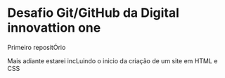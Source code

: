 # Desafio Git/GitHub da Digital innovattion one
 Primeiro repositÓrio

Mais adiante estarei incLuindo o inicio da criação de um site em HTML e CSS
